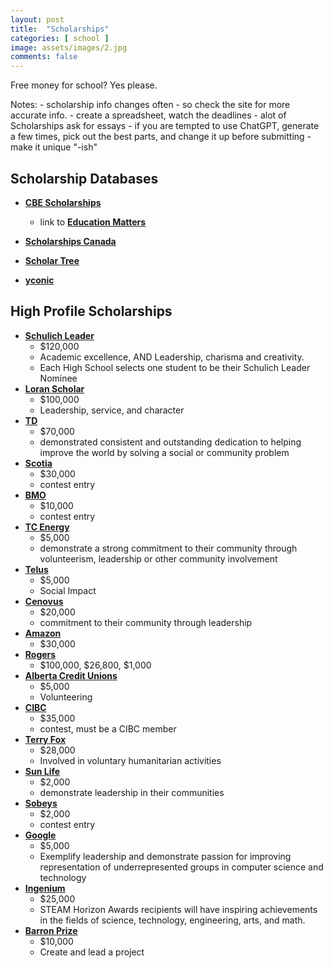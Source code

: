 ```yaml
---
layout: post
title:  "Scholarships"
categories: [ school ]
image: assets/images/2.jpg
comments: false
---
```


Free money for school? Yes please.

Notes:
    - scholarship info changes often - so check the site for more accurate info.
    - create a spreadsheet, watch the deadlines
    - alot of Scholarships ask for essays - if you are tempted to use ChatGPT, generate a few times, pick out the best parts, and change it up before submitting - make it unique "-ish"

## Scholarship Databases

+ **[CBE Scholarships](https://cbe.ab.ca/programs/high-school/Pages/awards-scholarships.aspx)**
    - link to **[Education Matters](https://www.educationmatters.ca/students/)**

+ **[Scholarships Canada](https://www.scholarshipscanada.com/)**
+ **[Scholar Tree](https://scholartree.ca/)**
+ **[yconic](https://yconic.com/)**

## High Profile Scholarships

+ **[Schulich Leader](https://schulichleaders.com/)**
    - $120,000
    - Academic excellence, AND Leadership, charisma and creativity.
    - Each High School selects one student to be their Schulich Leader Nominee
+ **[Loran Scholar](https://loranscholar.ca/)**
    - $100,000
    - Leadership, service, and character
+ **[TD](https://www.td.com/ca/en/personal-banking/solutions/student-banking/community-leadership-scholarship-for-canadians)**
    - $70,000
    - demonstrated consistent and outstanding dedication to helping improve the world by solving a social or community problem
+ **[Scotia](https://www.scotiabank.com/ca/en/personal/bank-accounts/students/scholarship-contest.html)**
    - $30,000
    - contest entry
+ **[BMO](https://yconic.55rush.com/bmo)**
    - $10,000
    - contest entry
+ **[TC Energy](https://www.tcenergy.com/community-giving/scholarships/Canada-En/)**
    - $5,000
    - demonstrate a strong commitment to their community through volunteerism, leadership or other community involvement
+ **[Telus](https://www.friendlyfuture.com/en/foundation/social-impact-bursary)**
    - $5,000
    - Social Impact
+ **[Cenovus](https://www.cenovus.com/Careers/Students-and-new-grads/STEM-Scholarship)**
    - $20,000
    - commitment to their community through leadership
+ **[Amazon](https://www.amazonfutureengineer.ca/programs/scholarships/)**
    - $30,000
+ **[Rogers](https://about.rogers.com/our-impact/ted-rogers-scholarships/)**
    - $100,000, $26,800, $1,000
+ **[Alberta Credit Unions](https://albertacreditunions.com/be-ready/student-life/future-leader-of-alberta-scholarship/)**
    - $5,000
    - Volunteering
+ **[CIBC](https://www.cibc.com/en/student/scholarships-and-contests/full-ride.html)**
    - $35,000
    - contest, must be a CIBC member
+ **[Terry Fox](https://terryfoxawards.ca/applicant-information/)**
    - $28,000
    - Involved in voluntary humanitarian activities
+ **[Sun Life](https://www.sunlifeglobalinvestments.com/en/about-us/livebright-scholarship-program/)**
    - $2,000
    - demonstrate leadership in their communities
+ **[Sobeys](https://yconic.55rush.com/foodforthought)**
    - $2,000
    - contest entry
+ **[Google](https://buildyourfuture.withgoogle.com/scholarships/generation-google-scholarship)**
    - $5,000
    - Exemplify leadership and demonstrate passion for improving representation of underrepresented groups in computer science and technology
+ **[Ingenium](https://steamhorizonawards.ca/)**
    - $25,000
    - STEAM Horizon Awards recipients will have inspiring achievements in the fields of science, technology, engineering, arts, and math.
+ **[Barron Prize](https://barronprize.org/)**
    - $10,000
    - Create and lead a project




